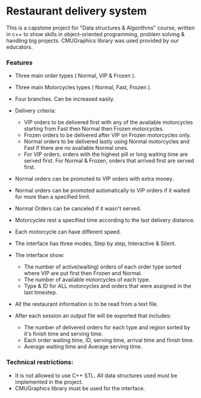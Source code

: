 # Restaurant delivery system

This is a capstone project for "Data structures & Algorithms" course, written in c++ to show skills in object-oriented programming, problem solving & handling big projects.
CMUGraphics library was used provided by our educators.

### Features
- Three main order types ( Normal, VIP & Frozen ).
- Three main Motorcycles types ( Normal, Fast, Frozen ).
- Four branches. Can be increased easily.
- Delivery criteria:
  - VIP orders to be delivered first with any of the available motorcycles starting from Fast then Normal then Frozen motorcycles.
  - Frozen orders to be delivered after VIP on Frozen motorcycles only.
  - Normal orders to be delivered lastly using Normal motorcycles and Fast if there are no available Normal ones.
  - For VIP orders, orders with the highest pill or long waiting time are served first. For Normal & Frozen, orders that arrived first are served first.

- Normal orders can be promoted to VIP orders with extra money.
- Normal orders can be promoted automatically to VIP orders if it waited for more than a specified limit.
- Normal Orders can be canceled if it wasn't served.
- Motorcycles rest a specified time according to the last delivery distance.
- Each motorcycle can have different speed.
- The interface has three modes, Step by step, Interactive & Silent.
- The interface show:
  - The number of active(waiting) orders of each order type sorted where VIP are put first then Frozen and Normal.
  - The number of available motorcycles of each type.
  - Type & ID for ALL motorcycles and orders that were assigned in the last timestep. 
- All the restaurant information is to be read from a text file.
- After each session an output file will be exported that includes:
  - The number of delivered orders for each type and region sorted by it's finish time and serving time.
  - Each order waiting time, ID, serving time, arrival time and finish time.
  - Average waiting time and Average serving time.

### Technical restrictions:
- It is not allowed to use C++ STL. All data structures used must be implemented in the project.
- CMUGraphics library must be used for the interface.
